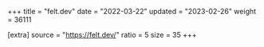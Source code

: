 +++
title = "felt.dev"
date = "2022-03-22"
updated = "2023-02-26"
weight = 36111

[extra]
source = "https://felt.dev/"
ratio = 5
size = 35
+++
